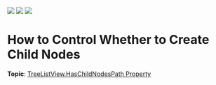 <!-- default badges list -->
![](https://img.shields.io/endpoint?url=https://codecentral.devexpress.com/api/v1/VersionRange/169234808/19.1.2%2B)
[![](https://img.shields.io/badge/Open_in_DevExpress_Support_Center-FF7200?style=flat-square&logo=DevExpress&logoColor=white)](https://supportcenter.devexpress.com/ticket/details/T830468)
[![](https://img.shields.io/badge/📖_How_to_use_DevExpress_Examples-e9f6fc?style=flat-square)](https://docs.devexpress.com/GeneralInformation/403183)
<!-- default badges end -->
# How to Control Whether to Create Child Nodes

**Topic**: [TreeListView.HasChildNodesPath Property](https://docs.devexpress.com/WPF/DevExpress.Xpf.Grid.TreeListView.HasChildNodesPath?v=19.1)
